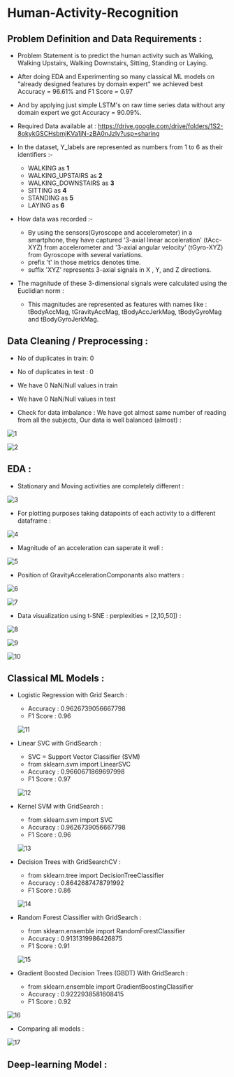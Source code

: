 # Human-Activity-Recognition

## Problem Definition and Data Requirements :

- Problem Statement is to predict the human activity such as Walking, Walking Upstairs, Walking Downstairs, Sitting, Standing or Laying.
- After doing EDA and Experimenting so many classical ML models on "already designed features by domain expert" we achieved best Accuracy = 96.61% and F1 Score = 0.97
- And by applying just simple LSTM's on raw time series data without any domain expert we got Accuracy = 90.09%.
- Required Data available at : https://drive.google.com/drive/folders/1S2-8okykGSCHsbmjKVa1jN-zBA0nJzIy?usp=sharing

- In the dataset, Y_labels are represented as numbers from 1 to 6 as their identifiers :-
    - WALKING as __1__
    - WALKING_UPSTAIRS as __2__
    - WALKING_DOWNSTAIRS as __3__
    - SITTING as __4__
    - STANDING as __5__
    - LAYING as __6__

- How data was recorded :- 
    - By using the sensors(Gyroscope and accelerometer) in a smartphone, they have captured '3-axial linear acceleration' (tAcc-XYZ) from accelerometer and '3-axial angular velocity' (tGyro-XYZ) from Gyroscope with several variations.
    - prefix 't' in those metrics denotes time.
    - suffix 'XYZ' represents 3-axial signals in X , Y, and Z directions.

- The magnitude of these 3-dimensional signals were calculated using the Euclidian norm :
    - This magnitudes are represented as features with names like : tBodyAccMag, tGravityAccMag, tBodyAccJerkMag, tBodyGyroMag and tBodyGyroJerkMag.

## Data Cleaning / Preprocessing :

- No of duplicates in train: 0
- No of duplicates in test : 0
- We have 0 NaN/Null values in train
- We have 0 NaN/Null values in test

- Check for data imbalance : We have got almost same number of reading from all the subjects, Our data is well balanced (almost) :

![1](https://user-images.githubusercontent.com/54996809/154895974-0a66de26-b114-44c0-9111-5baa92007983.png)

![2](https://user-images.githubusercontent.com/54996809/154895981-3976c430-f71d-440d-bb24-454e1a33fef9.png)

## EDA :

- Stationary and Moving activities are completely different :

![3](https://user-images.githubusercontent.com/54996809/154896135-0a96872f-b6cf-40e9-9e3a-415926c6879a.png)

- For plotting purposes taking datapoints of each activity to a different dataframe :

![4](https://user-images.githubusercontent.com/54996809/154896292-73a9cacc-79fe-4377-a368-e0db8bef0042.png)

- Magnitude of an acceleration can saperate it well :

![5](https://user-images.githubusercontent.com/54996809/154896428-86ce20e2-c17a-4bd5-ac00-afdaca365661.png)


- Position of GravityAccelerationComponants also matters :

![6](https://user-images.githubusercontent.com/54996809/154896561-2c6440b9-9ced-4496-8aa9-685c1486d839.png)

![7](https://user-images.githubusercontent.com/54996809/154896643-475ec301-608c-487b-a0bb-2585ba9f4110.png)


- Data visualization using t-SNE : perplexities = [2,10,50]) :

![8](https://user-images.githubusercontent.com/54996809/154896943-6bd330dd-de1d-4c22-bb8b-12af72be9b90.png)

![9](https://user-images.githubusercontent.com/54996809/154896948-0c32cdff-a540-457f-9d76-52a58bce1751.png)

![10](https://user-images.githubusercontent.com/54996809/154896956-4b972557-8034-430b-805a-a48f93ea29ba.png)

## Classical ML Models :

- Logistic Regression with Grid Search :
    - Accuracy : 0.9626739056667798
    - F1 Score : 0.96

    ![11](https://user-images.githubusercontent.com/54996809/154900115-2f89fac1-f73c-40e7-9914-761820bf2b86.png)



- Linear SVC with GridSearch :
    - SVC = Support Vector Classifier (SVM)
    - from sklearn.svm import LinearSVC
    - Accuracy : 0.9660671869697998
    - F1 Score : 0.97

    ![12](https://user-images.githubusercontent.com/54996809/154900129-7b6d01ee-a3d3-412b-a427-ee78ac6993ce.png)



- Kernel SVM with GridSearch :
    - from sklearn.svm import SVC
    - Accuracy : 0.9626739056667798
    - F1 Score : 0.96

    ![13](https://user-images.githubusercontent.com/54996809/154900164-26c50e87-3db8-479c-bc2c-8325576baad3.png)

- Decision Trees with GridSearchCV :
    - from sklearn.tree import DecisionTreeClassifier
    - Accuracy : 0.8642687478791992
    - F1 Score : 0.86

    ![14](https://user-images.githubusercontent.com/54996809/154900187-53df6804-6862-420d-ac99-848ebe2f6990.png)

- Random Forest Classifier with GridSearch :
    - from sklearn.ensemble import RandomForestClassifier
    - Accuracy : 0.9131319986426875
    - F1 Score : 0.91 

    ![15](https://user-images.githubusercontent.com/54996809/154900206-887949a1-f1b7-4139-b13e-daa7b8e6f3a3.png)

- Gradient Boosted Decision Trees (GBDT) With GridSearch :
    - from sklearn.ensemble import GradientBoostingClassifier
    - Accuracy : 0.9222938581608415
    - F1 Score : 0.92 

![16](https://user-images.githubusercontent.com/54996809/154900247-72126344-76b2-4ef6-b30b-4276d77dad25.png)

- Comparing all models :

![17](https://user-images.githubusercontent.com/54996809/154900262-b62fc8db-281d-4e49-be60-349a33273ac7.png)

## Deep-learning Model : 









